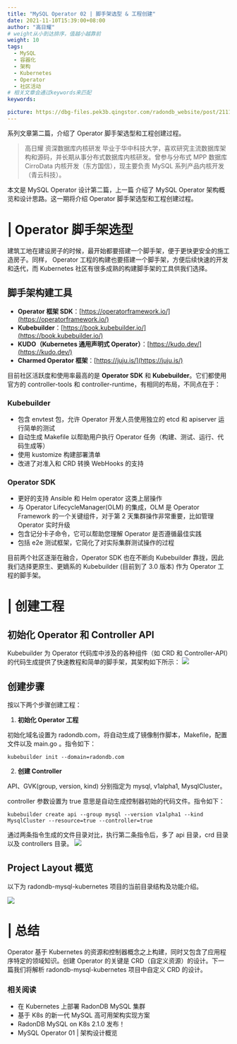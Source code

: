 ```yaml
---
title: "MySQL Operator 02 | 脚手架选型 & 工程创建"
date: 2021-11-10T15:39:00+08:00
author: "高日耀"
# weight从小到达排序，值越小越靠前
weight: 10
tags:
  - MySQL
  - 容器化
  - 架构
  - Kubernetes
  - Operator
  - 社区活动
# 相关文章会通过keywords来匹配
keywords:

picture: https://dbg-files.pek3b.qingstor.com/radondb_website/post/211110_MySQL%20Operator%2002%20%7C%20%E8%84%9A%E6%89%8B%E6%9E%B6%E9%80%89%E5%9E%8B%20%26%20%E5%B7%A5%E7%A8%8B%E5%88%9B%E5%BB%BA/0.png
---
```

系列文章第二篇，介绍了 Operator 脚手架选型和工程创建过程。
<!--more-->
>高日耀   资深数据库内核研发
>毕业于华中科技大学，喜欢研究主流数据库架构和源码，并长期从事分布式数据库内核研发。曾参与分布式 MPP 数据库 CirroData 内核开发（东方国信），现主要负责  MySQL 系列产品内核开发（青云科技）。 

本文是 MySQL Operator 设计第二篇，上一篇 介绍了 MySQL Operator 架构概览和设计思路。这一期将介绍 Operator 脚手架选型和工程创建过程。

# | Operator 脚手架选型

建筑工地在建设房子的时候，最开始都要搭建一个脚手架，便于更快更安全的施工造房子。同样， Operator 工程的构建也要搭建一个脚手架，方便后续快速的开发和迭代，而 Kubernetes 社区有很多成熟的构建脚手架的工具供我们选择。

## 脚手架构建工具

* **Operator 框架 SDK**：[https://operatorframework.io/](https://operatorframework.io/)
* **Kubebuilder**：[https://book.kubebuilder.io/](https://book.kubebuilder.io/)
* **KUDO（Kubernetes 通用声明式 Operator）**：[https://kudo.dev/](https://kudo.dev/)
* **Charmed Operator 框架**：[https://juju.is/](https://juju.is/)

目前社区活跃度和使用率最高的是 **Operator SDK** 和 **Kubebuilder**。它们都使用官方的 controller-tools 和 controller-runtime，有相同的布局，不同点在于：

### Kubebuilder

* 包含 envtest 包，允许 Operator 开发人员使用独立的 etcd 和 apiserver 运行简单的测试
* 自动生成 Makefile 以帮助用户执行 Operator 任务（构建、测试、运行、代码生成等）
* 使用 kustomize 构建部署清单
* 改进了对准入和 CRD 转换 WebHooks 的支持
### Operator SDK

* 更好的支持  Ansible 和 Helm operator 这类上层操作
* 与 Operator LifecycleManager(OLM) 的集成，OLM 是 Operator Framework 的一个关键组件，对于第 2 天集群操作非常重要，比如管理 Operator 实时升级
* 包含记分卡子命令，它可以帮助您理解 Operator 是否遵循最佳实践
* 包括 e2e 测试框架，它简化了对实际集群测试操作的过程

目前两个社区逐渐在融合，Operator SDK 也在不断向 Kubebuilder 靠拢，因此我们选择更原生、更嫡系的 Kubebuilder (目前到了 3.0 版本) 作为 Operator 工程的脚手架。

# | 创建工程

## 初始化 Operator 和 Controller API

Kubebuilder 为 Operator 代码库中涉及的各种组件（如 CRD 和 Controller-API）的代码生成提供了快速教程和简单的脚手架，其架构如下所示：
![](https://dbg-files.pek3b.qingstor.com/radondb_website/post/211110_MySQL%20Operator%2002%20%7C%20%E8%84%9A%E6%89%8B%E6%9E%B6%E9%80%89%E5%9E%8B%20%26%20%E5%B7%A5%E7%A8%8B%E5%88%9B%E5%BB%BA/1.jpg)

## 创建步骤

按以下两个步骤创建工程：

1. **初始化 Operator 工程**

初始化域名设置为 radondb.com，将自动生成了镜像制作脚本，Makefile，配置文件以及 main.go 。指令如下：

```plain
kubebuilder init --domain=radondb.com
```
2. **创建 Controller**

API、GVK(group, version, kind) 分别指定为 mysql, v1alpha1, MysqlCluster。

controller 参数设置为 true 意思是自动生成控制器初始的代码文件。指令如下：

```plain
kubebuilder create api --group mysql --version v1alpha1 --kind MysqlCluster --resource=true --controller=true
```
通过两条指令生成的文件目录对比，执行第二条指令后，多了 api 目录，crd 目录以及 controllers 目录。
![](https://dbg-files.pek3b.qingstor.com/radondb_website/post/211110_MySQL%20Operator%2002%20%7C%20%E8%84%9A%E6%89%8B%E6%9E%B6%E9%80%89%E5%9E%8B%20%26%20%E5%B7%A5%E7%A8%8B%E5%88%9B%E5%BB%BA/2.jpg)

## Project Layout 概览

以下为 radondb-mysql-kubernetes 项目的当前目录结构及功能介绍。

![](https://dbg-files.pek3b.qingstor.com/radondb_website/post/211110_MySQL%20Operator%2002%20%7C%20%E8%84%9A%E6%89%8B%E6%9E%B6%E9%80%89%E5%9E%8B%20%26%20%E5%B7%A5%E7%A8%8B%E5%88%9B%E5%BB%BA/3.jpg)

# | 总结

Operator 基于 Kubernetes 的资源和控制器概念之上构建，同时又包含了应用程序特定的领域知识。创建 Operator 的关键是 CRD（自定义资源）的设计。下一篇我们将解析 radondb-mysql-kubernetes 项目中自定义 CRD 的设计。

### 相关阅读

* 在 Kubernetes 上部署 RadonDB MySQL 集群
* 基于 K8s 的新一代 MySQL 高可用架构实现方案
* RadonDB MySQL on K8s 2.1.0 发布！
* MySQL Operator 01 | 架构设计概览

 

